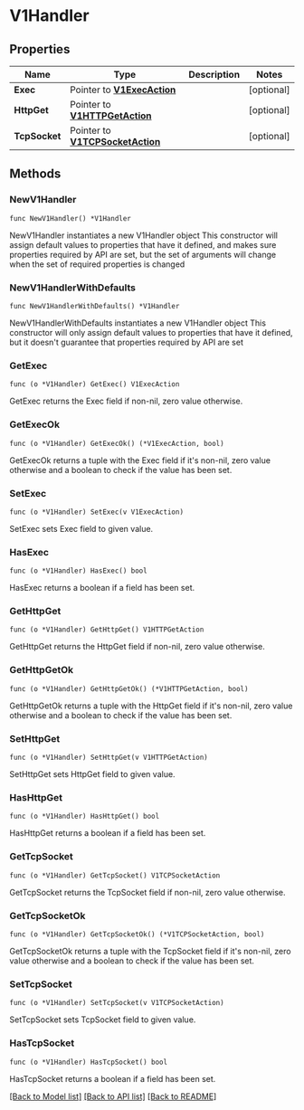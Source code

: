 # V1Handler

## Properties

Name | Type | Description | Notes
------------ | ------------- | ------------- | -------------
**Exec** | Pointer to [**V1ExecAction**](V1ExecAction.md) |  | [optional] 
**HttpGet** | Pointer to [**V1HTTPGetAction**](V1HTTPGetAction.md) |  | [optional] 
**TcpSocket** | Pointer to [**V1TCPSocketAction**](V1TCPSocketAction.md) |  | [optional] 

## Methods

### NewV1Handler

`func NewV1Handler() *V1Handler`

NewV1Handler instantiates a new V1Handler object
This constructor will assign default values to properties that have it defined,
and makes sure properties required by API are set, but the set of arguments
will change when the set of required properties is changed

### NewV1HandlerWithDefaults

`func NewV1HandlerWithDefaults() *V1Handler`

NewV1HandlerWithDefaults instantiates a new V1Handler object
This constructor will only assign default values to properties that have it defined,
but it doesn't guarantee that properties required by API are set

### GetExec

`func (o *V1Handler) GetExec() V1ExecAction`

GetExec returns the Exec field if non-nil, zero value otherwise.

### GetExecOk

`func (o *V1Handler) GetExecOk() (*V1ExecAction, bool)`

GetExecOk returns a tuple with the Exec field if it's non-nil, zero value otherwise
and a boolean to check if the value has been set.

### SetExec

`func (o *V1Handler) SetExec(v V1ExecAction)`

SetExec sets Exec field to given value.

### HasExec

`func (o *V1Handler) HasExec() bool`

HasExec returns a boolean if a field has been set.

### GetHttpGet

`func (o *V1Handler) GetHttpGet() V1HTTPGetAction`

GetHttpGet returns the HttpGet field if non-nil, zero value otherwise.

### GetHttpGetOk

`func (o *V1Handler) GetHttpGetOk() (*V1HTTPGetAction, bool)`

GetHttpGetOk returns a tuple with the HttpGet field if it's non-nil, zero value otherwise
and a boolean to check if the value has been set.

### SetHttpGet

`func (o *V1Handler) SetHttpGet(v V1HTTPGetAction)`

SetHttpGet sets HttpGet field to given value.

### HasHttpGet

`func (o *V1Handler) HasHttpGet() bool`

HasHttpGet returns a boolean if a field has been set.

### GetTcpSocket

`func (o *V1Handler) GetTcpSocket() V1TCPSocketAction`

GetTcpSocket returns the TcpSocket field if non-nil, zero value otherwise.

### GetTcpSocketOk

`func (o *V1Handler) GetTcpSocketOk() (*V1TCPSocketAction, bool)`

GetTcpSocketOk returns a tuple with the TcpSocket field if it's non-nil, zero value otherwise
and a boolean to check if the value has been set.

### SetTcpSocket

`func (o *V1Handler) SetTcpSocket(v V1TCPSocketAction)`

SetTcpSocket sets TcpSocket field to given value.

### HasTcpSocket

`func (o *V1Handler) HasTcpSocket() bool`

HasTcpSocket returns a boolean if a field has been set.


[[Back to Model list]](../README.md#documentation-for-models) [[Back to API list]](../README.md#documentation-for-api-endpoints) [[Back to README]](../README.md)


